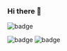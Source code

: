 ### Hi there 👋

<!--
**Ibrahimabdo231018/Ibrahimabdo231018** is a ✨ _special_ ✨ repository because its `README.md` (this file) appears on your GitHub profile.

Here are some ideas to get you started:

- 🔭 I’m currently working on ...
- 🌱 I’m currently learning ...
- 👯 I’m looking to collaborate on ...
- 🤔 I’m looking for help with ...
- 💬 Ask me about ...
- 📫 How to reach me: ...
- 😄 Pronouns: ...
- ⚡ Fun fact: ...
-->
![badge](https://custom-icon-badges.herokuapp.com/badge/ADS&AI-3x-orange.svg?logo=goldmedal) 

![badge](https://custom-icon-badges.herokuapp.com/badge/ADS&AI-2x-orange.svg?logo=silvermedal) 
![badge](https://custom-icon-badges.herokuapp.com/badge/ADS&AI-1x-orange.svg?logo=bronzemedal) 
